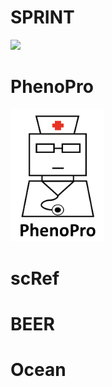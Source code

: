 # SPRINT

<img src="https://github.com/jumphone/SPRINT/blob/master/data/LOGO.png?raw=true" width="200">

# PhenoPro

<img src="https://github.com/jumphone/jumphone.github.io/blob/master/img/phenopro_logo.png?raw=true" width="150">

# scRef

# BEER

# Ocean
